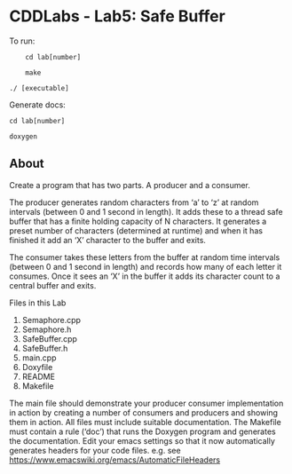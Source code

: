 # CDDLabs - Lab5: Safe Buffer

To run:

        cd lab[number]
        
        make
        
	./ [executable]
	
Generate docs: 

	cd lab[number]
        
	doxygen

## About
Create a program that has two parts.  A producer and a consumer.


The producer generates random characters from ‘a’ to ‘z’ at random intervals (between 0 and 1 second in length). It adds these to a thread safe buffer that has a finite holding capacity of N characters. It generates a preset number of characters (determined at runtime) and when it has finished it add an ‘X’ character to the buffer and exits.


The consumer takes these letters from the buffer at random time intervals (between 0 and 1 second in length) and records how many of each letter it consumes. Once it sees an ‘X’ in the buffer it adds its character count to a central buffer and exits.


Files in this Lab
1.	Semaphore.cpp
2.	Semaphore.h
3.	SafeBuffer.cpp
4.	SafeBuffer.h
5.	main.cpp
6.	Doxyfile
7.	README
8.	Makefile


The main file should demonstrate your producer consumer implementation in action by creating a  number of consumers and producers and showing them in action. All files must include suitable documentation. The Makefile must contain a rule (‘doc’) that runs the Doxygen program and generates the documentation. Edit your emacs settings so that it now automatically generates headers for your code files.  e.g. see https://www.emacswiki.org/emacs/AutomaticFileHeaders

